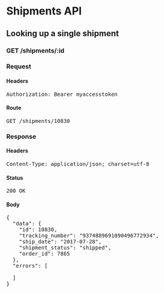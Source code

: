 # Shipments API

## Looking up a single shipment

### GET /shipments/:id
### Request

#### Headers

<pre>Authorization: Bearer myaccesstoken</pre>

#### Route

<pre>GET /shipments/10830</pre>

### Response

#### Headers

<pre>Content-Type: application/json; charset=utf-8</pre>

#### Status

<pre>200 OK</pre>

#### Body

<pre>{
  "data": {
    "id": 10830,
    "tracking_number": "9374889691090496772934",
    "ship_date": "2017-07-28",
    "shipment_status": "shipped",
    "order_id": 7865
  },
  "errors": [

  ]
}</pre>
